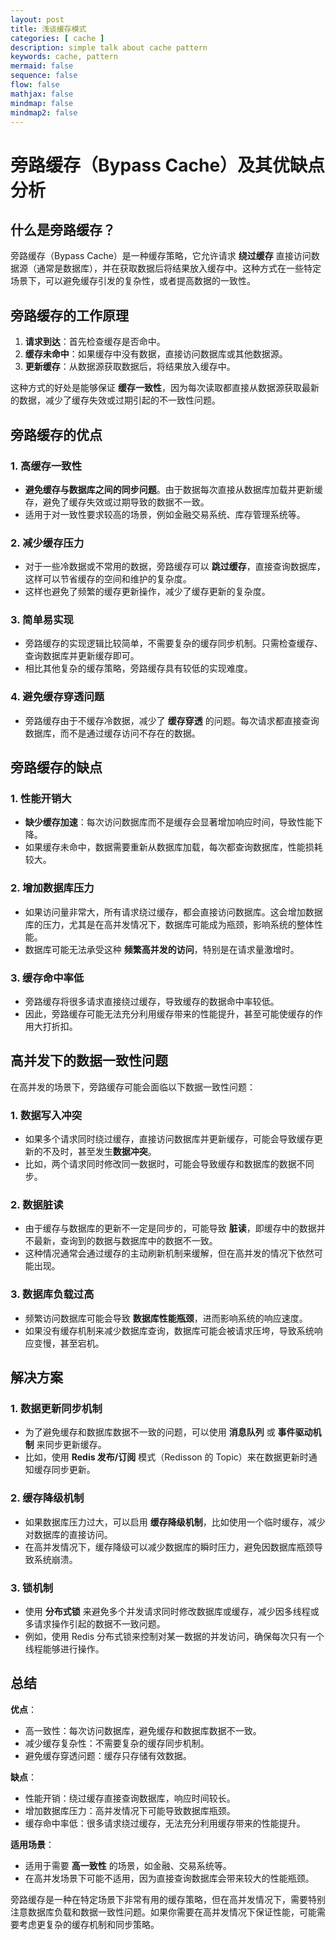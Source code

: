 ```yaml
---
layout: post
title: 浅谈缓存模式
categories: [ cache ]
description: simple talk about cache pattern
keywords: cache, pattern
mermaid: false
sequence: false
flow: false
mathjax: false
mindmap: false
mindmap2: false
---
```


# 旁路缓存（Bypass Cache）及其优缺点分析

## 什么是旁路缓存？

旁路缓存（Bypass Cache）是一种缓存策略，它允许请求 **绕过缓存** 直接访问数据源（通常是数据库），并在获取数据后将结果放入缓存中。这种方式在一些特定场景下，可以避免缓存引发的复杂性，或者提高数据的一致性。

## 旁路缓存的工作原理

1. **请求到达**：首先检查缓存是否命中。
2. **缓存未命中**：如果缓存中没有数据，直接访问数据库或其他数据源。
3. **更新缓存**：从数据源获取数据后，将结果放入缓存中。

这种方式的好处是能够保证 **缓存一致性**，因为每次读取都直接从数据源获取最新的数据，减少了缓存失效或过期引起的不一致性问题。

## 旁路缓存的优点

### 1. 高缓存一致性

- **避免缓存与数据库之间的同步问题**。由于数据每次直接从数据库加载并更新缓存，避免了缓存失效或过期导致的数据不一致。
- 适用于对一致性要求较高的场景，例如金融交易系统、库存管理系统等。

### 2. 减少缓存压力

- 对于一些冷数据或不常用的数据，旁路缓存可以 **跳过缓存**，直接查询数据库，这样可以节省缓存的空间和维护的复杂度。
- 这样也避免了频繁的缓存更新操作，减少了缓存更新的复杂度。

### 3. 简单易实现

- 旁路缓存的实现逻辑比较简单，不需要复杂的缓存同步机制。只需检查缓存、查询数据库并更新缓存即可。
- 相比其他复杂的缓存策略，旁路缓存具有较低的实现难度。

### 4. 避免缓存穿透问题

- 旁路缓存由于不缓存冷数据，减少了 **缓存穿透** 的问题。每次请求都直接查询数据库，而不是通过缓存访问不存在的数据。

## 旁路缓存的缺点

### 1. 性能开销大

- **缺少缓存加速**：每次访问数据库而不是缓存会显著增加响应时间，导致性能下降。
- 如果缓存未命中，数据需要重新从数据库加载，每次都查询数据库，性能损耗较大。

### 2. 增加数据库压力

- 如果访问量非常大，所有请求绕过缓存，都会直接访问数据库。这会增加数据库的压力，尤其是在高并发情况下，数据库可能成为瓶颈，影响系统的整体性能。
- 数据库可能无法承受这种 **频繁高并发的访问**，特别是在请求量激增时。

### 3. 缓存命中率低

- 旁路缓存将很多请求直接绕过缓存，导致缓存的数据命中率较低。
- 因此，旁路缓存可能无法充分利用缓存带来的性能提升，甚至可能使缓存的作用大打折扣。

## 高并发下的数据一致性问题

在高并发的场景下，旁路缓存可能会面临以下数据一致性问题：

### 1. 数据写入冲突

- 如果多个请求同时绕过缓存，直接访问数据库并更新缓存，可能会导致缓存更新的不及时，甚至发生**数据冲突**。
- 比如，两个请求同时修改同一数据时，可能会导致缓存和数据库的数据不同步。

### 2. 数据脏读

- 由于缓存与数据库的更新不一定是同步的，可能导致 **脏读**，即缓存中的数据并不最新，查询到的数据与数据库中的数据不一致。
- 这种情况通常会通过缓存的主动刷新机制来缓解，但在高并发的情况下依然可能出现。

### 3. 数据库负载过高

- 频繁访问数据库可能会导致 **数据库性能瓶颈**，进而影响系统的响应速度。
- 如果没有缓存机制来减少数据库查询，数据库可能会被请求压垮，导致系统响应变慢，甚至宕机。

## 解决方案

### 1. 数据更新同步机制

- 为了避免缓存和数据库数据不一致的问题，可以使用 **消息队列** 或 **事件驱动机制** 来同步更新缓存。
- 比如，使用 **Redis 发布/订阅** 模式（Redisson 的 Topic）来在数据更新时通知缓存同步更新。

### 2. 缓存降级机制

- 如果数据库压力过大，可以启用 **缓存降级机制**，比如使用一个临时缓存，减少对数据库的直接访问。
- 在高并发情况下，缓存降级可以减少数据库的瞬时压力，避免因数据库瓶颈导致系统崩溃。

### 3. 锁机制

- 使用 **分布式锁** 来避免多个并发请求同时修改数据库或缓存，减少因多线程或多请求操作引起的数据不一致问题。
- 例如，使用 Redis 分布式锁来控制对某一数据的并发访问，确保每次只有一个线程能够进行操作。

## 总结

**优点**：
- 高一致性：每次访问数据库，避免缓存和数据库数据不一致。
- 减少缓存复杂性：不需要复杂的缓存同步机制。
- 避免缓存穿透问题：缓存只存储有效数据。

**缺点**：
- 性能开销：绕过缓存直接查询数据库，响应时间较长。
- 增加数据库压力：高并发情况下可能导致数据库瓶颈。
- 缓存命中率低：很多请求绕过缓存，无法充分利用缓存带来的性能提升。

**适用场景**：
- 适用于需要 **高一致性** 的场景，如金融、交易系统等。
- 在高并发场景下可能不适用，因为直接查询数据库会带来较大的性能瓶颈。

旁路缓存是一种在特定场景下非常有用的缓存策略，但在高并发情况下，需要特别注意数据库负载和数据一致性问题。如果你需要在高并发情况下保证性能，可能需要考虑更复杂的缓存机制和同步策略。
